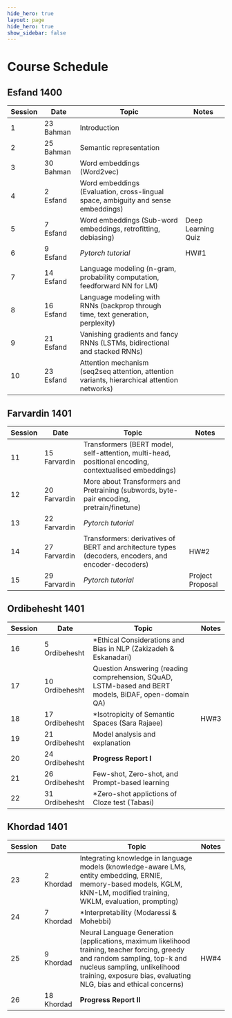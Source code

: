 ```yaml
---
hide_hero: true
layout: page
hide_hero: true
show_sidebar: false
---
```


# Course Schedule

## Esfand 1400

| Session 	| Date	| Topic | Notes |
|------|------|------|------|
| 1 | 23 Bahman | Introduction	| |
| 2 | 25 Bahman | Semantic representation | |
| 3 | 30 Bahman | Word embeddings	(Word2vec) | |
| 4 | 2 Esfand  | Word embeddings (Evaluation, cross-lingual space, ambiguity and sense embeddings)	| |
| 5 | 7 Esfand  | Word embeddings (Sub-word embeddings, retrofitting, debiasing) | Deep Learning Quiz |
| 6 | 9 Esfand  | *Pytorch tutorial*| HW#1 |
| 7 | 14 Esfand | Language modeling	(n-gram, probability computation, feedforward NN for LM) ||
| 8 | 16 Esfand | Language modeling with RNNs	(backprop through time, text generation, perplexity) ||
| 9 | 21 Esfand | Vanishing gradients and fancy RNNs (LSTMs, bidirectional and stacked RNNs) ||
| 10 | 23 Esfand | Attention mechanism (seq2seq attention, attention variants, hierarchical attention networks) ||


## Farvardin 1401

| Session 	| Date	| Topic | Notes |
|------|------|------|------|
| 11 | 15 Farvardin | Transformers (BERT model, self-attention, multi-head, positional encoding, contextualised embeddings) ||
| 12 | 20 Farvardin | More about Transformers and Pretraining (subwords, byte-pair encoding, pretrain/finetune) ||
| 13 | 22 Farvardin | *Pytorch tutorial* ||
| 14 | 27 Farvardin | Transformers: derivatives of BERT and architecture types (decoders, encoders, and encoder-decoders) | HW#2 |
| 15 | 29 Farvardin | *Pytorch tutorial* | Project Proposal |

## Ordibehesht 1401

| Session 	| Date	| Topic | Notes |
|------|------|------|------|
| 16 | 5 Ordibehesht | \*Ethical Considerations and Bias in NLP (Zakizadeh & Eskanadari) ||
| 17 | 10 Ordibehesht | Question Answering (reading comprehension, SQuAD, LSTM-based and BERT models, BiDAF, open-domain QA) ||
| 18 | 17 Ordibehesht | \*Isotropicity of Semantic Spaces (Sara Rajaee) | HW#3 |
| 19 | 21 Ordibehesht | Model analysis and explanation ||
| 20 | 24 Ordibehesht | **Progress Report I** ||
| 21 | 26 Ordibehesht | Few-shot, Zero-shot, and Prompt-based learning ||
| 22 | 31 Ordibehesht | \*Zero-shot applictions of Cloze test (Tabasi)  ||

## Khordad 1401

| Session 	| Date	| Topic | Notes |
|------|------|------|------|
| 23 | 2 Khordad | Integrating knowledge in language models (knowledge-aware LMs, entity embedding, ERNIE, memory-based models, KGLM, kNN-LM, modified training, WKLM, evaluation, prompting) ||
| 24 | 7 Khordad | \*Interpretability (Modaressi & Mohebbi) ||
| 25 | 9 Khordad | Neural Language Generation (applications, maximum likelihood training, teacher forcing, greedy and random sampling, top-k and nucleus sampling, unlikelihood training, exposure bias, evaluating NLG, bias and ethical concerns) | HW#4 |
| 26 | 18 Khordad | **Progress Report II** ||
